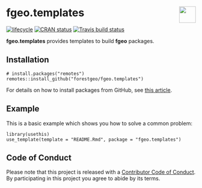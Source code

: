 
<!-- README.md is generated from README.Rmd. Please edit that file -->

# <img src="https://i.imgur.com/39pvr4n.png" align="right" height=44 /> fgeo.templates

[![lifecycle](https://img.shields.io/badge/lifecycle-experimental-orange.svg)](https://www.tidyverse.org/lifecycle/#experimental)
[![CRAN
status](https://www.r-pkg.org/badges/version/fgeo.templates)](https://cran.r-project.org/package=fgeo.templates)
[![Travis build
status](https://travis-ci.org/forestgeo/fgeo.templates.svg?branch=master)](https://travis-ci.org/forestgeo/fgeo.templates)

**fgeo.templates** provides templates to build **fgeo** packages.

## Installation

    # install.packages("remotes")
    remotes::install_github("forestgeo/fgeo.templates")

For details on how to install packages from GitHub, see [this
article](https://goo.gl/dQKEeg).

## Example

This is a basic example which shows you how to solve a common problem:

``` {r
library(usethis)
use_template(template = "README.Rmd", package = "fgeo.templates")
```

## Code of Conduct

Please note that this project is released with a [Contributor Code of
Conduct](.github/CODE_OF_CONDUCT.md). By participating in this project
you agree to abide by its terms.
